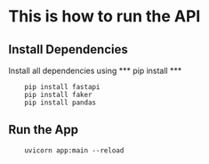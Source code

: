 # This is how to run the API

## Install Dependencies 
Install all dependencies using *** pip install <library> *** 
```
    pip install fastapi
    pip install faker
    pip install pandas
```

## Run the App
```
    uvicorn app:main --reload
```



